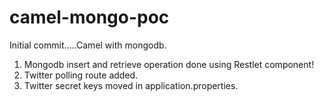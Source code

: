 # camel-mongo-poc

Initial commit.....Camel with mongodb.
1. Mongodb insert and retrieve operation done using Restlet component!
2. Twitter polling route added.
3. Twitter secret keys moved in application.properties.

